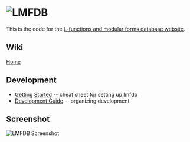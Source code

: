 ![LMFDB][logo]
==============

This is the code for the 
[L-functions and modular forms database website](http://www.lmfdb.org/).

Wiki
----

[Home](https://github.com/LMFDB/lmfdb/wiki)

Development
-----------

* [Getting Started](https://github.com/LMFDB/lmfdb/blob/master/GettingStarted.md) -- cheat sheet for setting up lmfdb
* [Development Guide](https://github.com/LMFDB/lmfdb/blob/master/Development.md) -- organizing development

Screenshot
----------

![LMFDB Screenshot](https://raw.github.com/wiki/LMFDB/lmfdb/lmfdb-screenshot-20120410.png)

[logo]: https://github.com/LMFDB/lmfdb/raw/master/lmfdb/static/images/lmfdb-logo.png "LMFDB"
